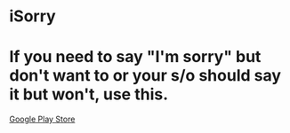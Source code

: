# iSorry

# If you need to say "I'm sorry" but don't want to or your s/o should say it but won't, use this.
[Google Play Store](https://play.google.com/store/apps/details?id=io.cordova.isorry )
